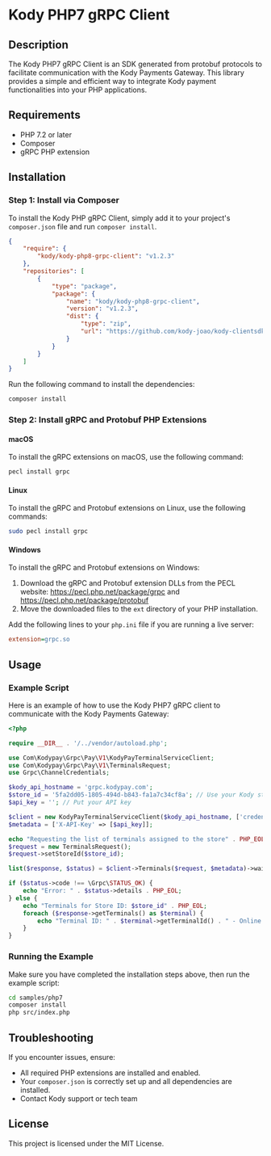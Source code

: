 # Kody PHP7 gRPC Client

## Description
The Kody PHP7 gRPC Client is an SDK generated from protobuf protocols to facilitate communication with the Kody Payments Gateway. This library provides a simple and efficient way to integrate Kody payment functionalities into your PHP applications.

## Requirements
- PHP 7.2 or later
- Composer
- gRPC PHP extension

## Installation

### Step 1: Install via Composer
To install the Kody PHP gRPC Client, simply add it to your project's `composer.json` file and run `composer install`.

```json
{
    "require": {
        "kody/kody-php8-grpc-client": "v1.2.3"
    },
    "repositories": [
        {
            "type": "package",
            "package": {
                "name": "kody/kody-php8-grpc-client",
                "version": "v1.2.3",
                "dist": {
                    "type": "zip",
                    "url": "https://github.com/kody-joao/kody-clientsdk-php/releases/download/v1.2.3/kody-php8-grpc-package.zip"
                }
            }
        }
    ]
}
```

Run the following command to install the dependencies:
```bash
composer install
```

### Step 2: Install gRPC and Protobuf PHP Extensions

#### macOS
To install the gRPC extensions on macOS, use the following command:
```bash
pecl install grpc
```

#### Linux
To install the gRPC and Protobuf extensions on Linux, use the following commands:
```bash
sudo pecl install grpc
```

#### Windows
To install the gRPC and Protobuf extensions on Windows:
1. Download the gRPC and Protobuf extension DLLs from the PECL website: https://pecl.php.net/package/grpc and https://pecl.php.net/package/protobuf
2. Move the downloaded files to the `ext` directory of your PHP installation.

Add the following lines to your `php.ini` file if you are running a live server:
```ini
extension=grpc.so
```

## Usage

### Example Script
Here is an example of how to use the Kody PHP7 gRPC client to communicate with the Kody Payments Gateway:

```php
<?php

require __DIR__ . '/../vendor/autoload.php';

use Com\Kodypay\Grpc\Pay\V1\KodyPayTerminalServiceClient;
use Com\Kodypay\Grpc\Pay\V1\TerminalsRequest;
use Grpc\ChannelCredentials;

$kody_api_hostname = 'grpc.kodypay.com';
$store_id = '5fa2dd05-1805-494d-b843-fa1a7c34cf8a'; // Use your Kody store ID
$api_key = ''; // Put your API key

$client = new KodyPayTerminalServiceClient($kody_api_hostname, ['credentials' => ChannelCredentials::createSsl()]);
$metadata = ['X-API-Key' => [$api_key]];

echo "Requesting the list of terminals assigned to the store" . PHP_EOL;
$request = new TerminalsRequest();
$request->setStoreId($store_id);

list($response, $status) = $client->Terminals($request, $metadata)->wait();

if ($status->code !== \Grpc\STATUS_OK) {
    echo "Error: " . $status->details . PHP_EOL;
} else {
    echo "Terminals for Store ID: $store_id" . PHP_EOL;
    foreach ($response->getTerminals() as $terminal) {
        echo "Terminal ID: " . $terminal->getTerminalId() . " - Online: " . ($terminal->getOnline() ? 'Yes' : 'No') . PHP_EOL;
    }
}
```

### Running the Example
Make sure you have completed the installation steps above, then run the example script:

```bash
cd samples/php7
composer install
php src/index.php
```

## Troubleshooting
If you encounter issues, ensure:
- All required PHP extensions are installed and enabled.
- Your `composer.json` is correctly set up and all dependencies are installed.
- Contact Kody support or tech team

## License
This project is licensed under the MIT License.
